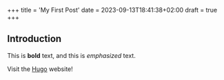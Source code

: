+++
title = 'My First Post'
date = 2023-09-13T18:41:38+02:00
draft = true
+++

## Introduction

This is **bold** text, and this is *emphasized* text.

Visit the [Hugo](https://gohugo.io) website!